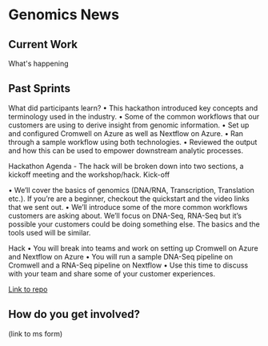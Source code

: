# Genomics News


## Current Work
What's happening

## Past Sprints

What did participants learn?
•	This hackathon introduced key concepts and terminology used in the industry.
•	Some of the common workflows that our customers are using to derive insight from genomic information.
•	Set up and configured Cromwell on Azure as well as Nextflow on Azure.
•	Ran through a sample workflow using both technologies.
•	Reviewed the output and how this can be used to empower downstream analytic processes.

Hackathon Agenda - 
The hack will be broken down into two sections, a kickoff meeting and the workshop/hack.
Kick-off

•	We’ll cover the basics of genomics (DNA/RNA, Transcription, Translation etc.). If you’re are a beginner, checkout the quickstart and the video links that we sent out.
•	We’ll introduce some of the more common workflows customers are asking about. We’ll focus on DNA-Seq, RNA-Seq but it’s possible your customers could be doing something else. The basics and the tools used will be similar.

Hack
•	You will break into teams and work on setting up Cromwell on Azure and Nextflow on Azure
•	You will run a sample DNA-Seq pipeline on Cromwell and a RNA-Seq pipeline on Nextflow
•	Use this time to discuss with your team and share some of your customer experiences.

[Link to repo](https://github.com/microsoft/Genomics-Quickstart)

## How do you get involved?
(link to ms form)
